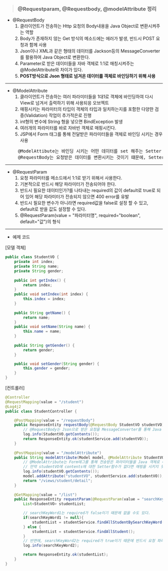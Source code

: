 ><h3>@Requestparam, @Requestbody, @modelAttribute 정리</h3>
>
- @RequestBody
    1. 클라이언트가 전송하는 Http 요청의 Body내용을 Java Object로 변환시켜주는 역할
    2. Body가 존재하지 않는 Get 방식의 메소드에는 에러가 발생, 반드시 POST 요청과 함께 사용
    3. Json이나 XML과 같은 형태의 데이터를 Jackson등의 MessageConverter를 활용하여 Java Object로 변환한다.
    4. Parameter로 받은 데이터들을 자바 객체로 1:1로 매칭시켜주는 @ModelAttribute와 차이가 있다.
    5. **POST방식으로 Json 형태로 넘겨온 데이터를 객체로 바인딩하기 위해 사용**
***
- @ModelAttribute
    1. 클라이언트가 전송하는 여러 파라미터들을 1대1로 객체에 바인딩하여 다시 View로 넘겨서 출력하기 위해 사용되응 오브젝트
    2. 매핑시키는 파라미터의 타입이 객체의 타입과 일치하는지를 포함한 다양한 검증(Validation) 작업이 추가적은로 진행
    3. int형의 변수에 String 형을 넣으면 BindException 발생
    4. 여러개의 파라미터를 바로 자바빈 객체로 매핑시킨다.
    5. JSP에서 Form 태그를 통해 전달받은 파라미터들을 객체로 바인딩 시키는 경우 사용<br>
    <pre>
    @ModelAttibute는 바인딩 시키는 어떤 데이터를 set 해주는 Setter 함수가 없다면 매핑 되지 않는다.
    @RequestBody는 요청받은 데이터를 변환시키는 것이기 떄문에, Setter 함수가 없어도 매핑이 된다.</pre>
***
- @RequestParam
    1. 요청 파라미터를 메소드에서 1:1로 받기 위해서 사용한다.
    2. 기본적으로 반드시 해당 파라미터가 전송되어야 한다.
    3. 반드시 필요한 데이터인가?를 나타내는 required의 값이 default로 true로 되어 있어 해당 파라미터가 전송되지 않으면 400 error를 유발
    4. 반드시 필요한 변수가 아니라면 required값을 false로 설정 할 수 있고, default로 받을 값도 설정할 수 있다.
    5. @RequestParam(value = "파라미터명", required="boolean", default="값")의 형식
***
-  예제 코드<br>

[모델 객체]
```java
public class StudentVO {
    private int index;
    private String name;
    private String gender;
    
    public int getIndex() {
        return index;
    }
    public void setIndex(int index) {
        this.index = index;
    }
    
    public String getName() {
        return name;
    }
    public void setName(String name) {
        this.name = name;
    }
    
    public String getGender() {
        return gender;
    }

    public void setGender(String gender) {
        this.gender = gender;
    }
}
```
[컨트롤러]
```java
@Controller
@RequestMapping(value = "/student")
@Log4j2
public class StudentController {

    @PostMapping(value = "/requestBody")
    public ResponseEntity requestBody(@RequestBody StudentVO studentVO){
        // @RequestBody는 Json으로 받은 요청을 MessageConverter를 통해 Java 객체로 변환시킨다.
        log.info(StudentVO.getContents());
        return ResponseEntity.ok(studentService.add(studentVO));
    }
    
    @PostMapping(value = "/modelAttribute")
    public String modelAttribute(Model model, @ModelAttribute StudentVO studentVO){
        // @ModelAttribute는 Form태그를 통해 전송받은 파라미터들을 Java 객체로 매핑시킨다.
        // 만약 studentVO에 contents에 대한 Setter함수가 없다면 매핑을 시키지 못하고, 항상 null을 갖게 된다.
        log.info(studentVO.getContents());
        model.addAttribute("studentVO", studentService.add(studentVO));
        return "/views/student/detail";
    }
    
    @GetMapping(value = "/list")
    public ResponseEntity requestParam(@RequestParam(value = "searchKeyWord1", required = false) String searchKeyWord1, @RequestParam(value = "writer", defaultValue = "gildong") String searchKeyWord2){
        List<StudentVO> studentList;

        // searchKeyWord1는 required가 false이기 때문에 없을 수도 있다.
        if(searchKeyWord1 != null){
            studentList = studentService.findAllStudentBySearchKeyWord(searchKeyWord1);
        } else {
            studentList = studentService.findAllStudent();
        }
        // 반면에, searchKeyWord2는 required가 true이기 때문에 반드시 요청 파라미터로 존재해야 한다.
        log.info(searchKeyWord2);

        return ResponseEntity.ok(studentList);
    }
}
```